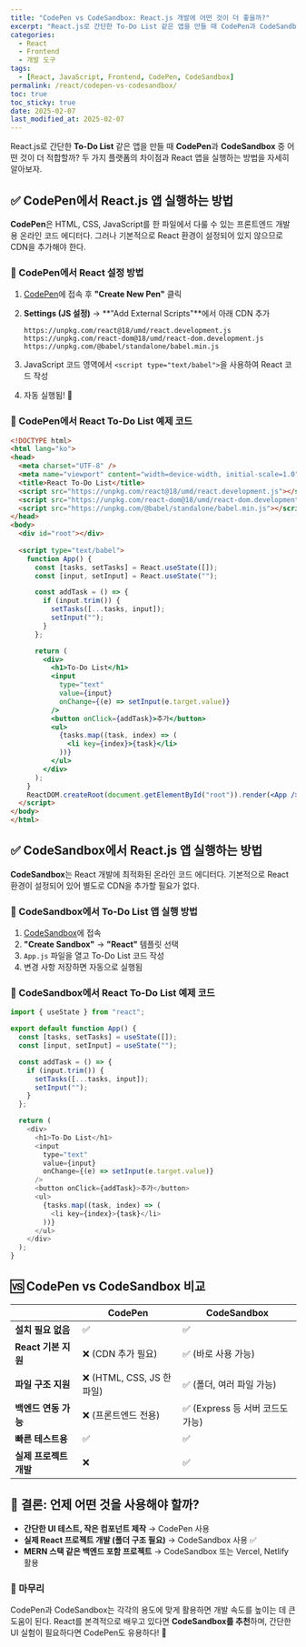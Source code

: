 ```yaml
---
title: "CodePen vs CodeSandbox: React.js 개발에 어떤 것이 더 좋을까?"
excerpt: "React.js로 간단한 To-Do List 같은 앱을 만들 때 CodePen과 CodeSandbox 중 어떤 것을 사용해야 할까? 각 플랫폼의 장단점을 비교하고, React 앱을 실행하는 방법을 코드 예제와 함께 설명합니다."
categories:
  - React
  - Frontend
  - 개발 도구
tags:
  - [React, JavaScript, Frontend, CodePen, CodeSandbox]
permalink: /react/codepen-vs-codesandbox/
toc: true
toc_sticky: true
date: 2025-02-07
last_modified_at: 2025-02-07
---
```


React.js로 간단한 **To-Do List** 같은 앱을 만들 때 **CodePen**과 **CodeSandbox** 중 어떤 것이 더 적합할까? 두 가지 플랫폼의 차이점과 React 앱을 실행하는 방법을 자세히 알아보자.

## ✅ CodePen에서 React.js 앱 실행하는 방법

**CodePen**은 HTML, CSS, JavaScript를 한 파일에서 다룰 수 있는 프론트엔드 개발용 온라인 코드 에디터다. 그러나 기본적으로 React 환경이 설정되어 있지 않으므로 CDN을 추가해야 한다.

### 🔹 CodePen에서 React 설정 방법
1. [CodePen](https://codepen.io/)에 접속 후 **"Create New Pen"** 클릭
2. **Settings (JS 설정)** → **"Add External Scripts"**에서 아래 CDN 추가

   ```plaintext
   https://unpkg.com/react@18/umd/react.development.js
   https://unpkg.com/react-dom@18/umd/react-dom.development.js
   https://unpkg.com/@babel/standalone/babel.min.js
   ```

3. JavaScript 코드 영역에서 `<script type="text/babel">`을 사용하여 React 코드 작성
4. 자동 실행됨! 🚀

### 🔹 CodePen에서 React To-Do List 예제 코드
```html
<!DOCTYPE html>
<html lang="ko">
<head>
  <meta charset="UTF-8" />
  <meta name="viewport" content="width=device-width, initial-scale=1.0" />
  <title>React To-Do List</title>
  <script src="https://unpkg.com/react@18/umd/react.development.js"></script>
  <script src="https://unpkg.com/react-dom@18/umd/react-dom.development.js"></script>
  <script src="https://unpkg.com/@babel/standalone/babel.min.js"></script>
</head>
<body>
  <div id="root"></div>
  
  <script type="text/babel">
    function App() {
      const [tasks, setTasks] = React.useState([]);
      const [input, setInput] = React.useState("");

      const addTask = () => {
        if (input.trim()) {
          setTasks([...tasks, input]);
          setInput("");
        }
      };

      return (
        <div>
          <h1>To-Do List</h1>
          <input
            type="text"
            value={input}
            onChange={(e) => setInput(e.target.value)}
          />
          <button onClick={addTask}>추가</button>
          <ul>
            {tasks.map((task, index) => (
              <li key={index}>{task}</li>
            ))}
          </ul>
        </div>
      );
    }
    ReactDOM.createRoot(document.getElementById("root")).render(<App />);
  </script>
</body>
</html>
```

## ✅ CodeSandbox에서 React.js 앱 실행하는 방법

**CodeSandbox**는 React 개발에 최적화된 온라인 코드 에디터다. 기본적으로 React 환경이 설정되어 있어 별도로 CDN을 추가할 필요가 없다.

### 🔹 CodeSandbox에서 To-Do List 앱 실행 방법
1. [CodeSandbox](https://codesandbox.io/)에 접속
2. **"Create Sandbox"** → **"React"** 템플릿 선택
3. `App.js` 파일을 열고 To-Do List 코드 작성
4. 변경 사항 저장하면 자동으로 실행됨

### 🔹 CodeSandbox에서 React To-Do List 예제 코드
```javascript
import { useState } from "react";

export default function App() {
  const [tasks, setTasks] = useState([]);
  const [input, setInput] = useState("");

  const addTask = () => {
    if (input.trim()) {
      setTasks([...tasks, input]);
      setInput("");
    }
  };

  return (
    <div>
      <h1>To-Do List</h1>
      <input
        type="text"
        value={input}
        onChange={(e) => setInput(e.target.value)}
      />
      <button onClick={addTask}>추가</button>
      <ul>
        {tasks.map((task, index) => (
          <li key={index}>{task}</li>
        ))}
      </ul>
    </div>
  );
}
```

## 🆚 CodePen vs CodeSandbox 비교
|  | **CodePen** | **CodeSandbox** |
|---|---|---|
| **설치 필요 없음** | ✅ | ✅ |
| **React 기본 지원** | ❌ (CDN 추가 필요) | ✅ (바로 사용 가능) |
| **파일 구조 지원** | ❌ (HTML, CSS, JS 한 파일) | ✅ (폴더, 여러 파일 가능) |
| **백엔드 연동 가능** | ❌ (프론트엔드 전용) | ✅ (Express 등 서버 코드도 가능) |
| **빠른 테스트용** | ✅ | ✅ |
| **실제 프로젝트 개발** | ❌ | ✅ |

## 🎯 결론: 언제 어떤 것을 사용해야 할까?
- **간단한 UI 테스트, 작은 컴포넌트 제작** → CodePen 사용
- **실제 React 프로젝트 개발 (폴더 구조 필요)** → CodeSandbox 사용 ✅
- **MERN 스택 같은 백엔드 포함 프로젝트** → CodeSandbox 또는 Vercel, Netlify 활용

### 📢 마무리
CodePen과 CodeSandbox는 각각의 용도에 맞게 활용하면 개발 속도를 높이는 데 큰 도움이 된다. React를 본격적으로 배우고 있다면 **CodeSandbox를 추천**하며, 간단한 UI 실험이 필요하다면 CodePen도 유용하다! 🚀

